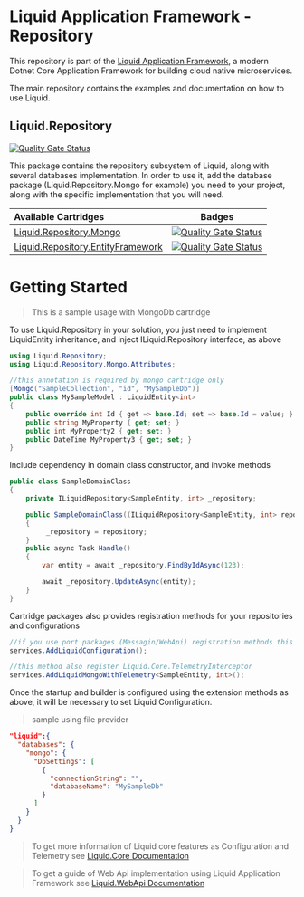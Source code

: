 Liquid Application Framework - Repository
====================================

This repository is part of the [Liquid Application Framework](https://github.com/Avanade/Liquid-Application-Framework), a modern Dotnet Core Application Framework for building cloud native microservices.

The main repository contains the examples and documentation on how to use Liquid.

Liquid.Repository
-----------------
[![Quality Gate Status](https://sonarcloud.io/api/project_badges/measure?project=Avanade_Liquid.Repository&metric=alert_status)](https://sonarcloud.io/dashboard?id=Avanade_Liquid.Repository) 

This package contains the repository subsystem of Liquid, along with several databases implementation. In order to use it, add the database package (Liquid.Repository.Mongo for example) you need to your project, along with the specific implementation that you will need.

|Available Cartridges|Badges|
|:--|--|
|[Liquid.Repository.Mongo](https://github.com/Avanade/Liquid.Repository/tree/main/src/Liquid.Repository.Mongo)|[![Quality Gate Status](https://sonarcloud.io/api/project_badges/measure?project=Avanade_Liquid.Repository.Mongo&metric=alert_status)](https://sonarcloud.io/dashboard?id=Avanade_Liquid.Repository.Mongo)|
|[Liquid.Repository.EntityFramework](https://github.com/Avanade/Liquid.Repository/tree/main/src/Liquid.Repository.EntityFramework)|[![Quality Gate Status](https://sonarcloud.io/api/project_badges/measure?project=Avanade_Liquid.Repository.EntityFramework&metric=alert_status)](https://sonarcloud.io/dashboard?id=Avanade_Liquid.Repository.EntityFramework)|

 Getting Started
 ==
>This is a sample usage with MongoDb cartridge

To use Liquid.Repository in your solution, you just need to implement LiquidEntity inheritance, and inject ILiquid.Repository interface, as above
```C#
using Liquid.Repository;
using Liquid.Repository.Mongo.Attributes;
```
```C#
//this annotation is required by mongo cartridge only
[Mongo("SampleCollection", "id", "MySampleDb")]
public class MySampleModel : LiquidEntity<int>
{
    public override int Id { get => base.Id; set => base.Id = value; }
    public string MyProperty { get; set; }
    public int MyProperty2 { get; set; }
    public DateTime MyProperty3 { get; set; }        
}
```

Include dependency in domain class constructor, and invoke methods

```C#
public class SampleDomainClass 
{
    private ILiquidRepository<SampleEntity, int> _repository;

    public SampleDomainClass((ILiquidRepository<SampleEntity, int> repository)
    {
         _repository = repository;
    }
    public async Task Handle()
    {        
        var entity = await _repository.FindByIdAsync(123);

        await _repository.UpdateAsync(entity);
    }
}
```
Cartridge packages also provides registration methods for your repositories and configurations
```C#
//if you use port packages (Messagin/WebApi) registration methods this first line is unecessary
services.AddLiquidConfiguration();

//this method also register Liquid.Core.TelemetryInterceptor
services.AddLiquidMongoWithTelemetry<SampleEntity, int>();
```
Once the startup and builder is configured using the extension methods as above, it will be necessary to set Liquid Configuration. 
> sample using file provider
```Json
"liquid":{
  "databases": {
    "mongo": {
      "DbSettings": [
        {
          "connectionString": "",
          "databaseName": "MySampleDb"
        }
      ]
    }
  }
}
```
>To get more information of Liquid core features as Configuration and Telemetry see [Liquid.Core Documentation](https://github.com/Avanade/Liquid.Core#readme)

>To get a guide of Web Api implementation using Liquid Application Framework see [Liquid.WebApi Documentation](https://github.com/Avanade/Liquid.WebApi#readme)
